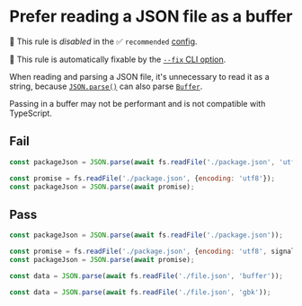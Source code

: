 # Prefer reading a JSON file as a buffer

🚫 This rule is _disabled_ in the ✅ `recommended` [config](https://github.com/es-tooling/eslint-plugin-unicorn-x#recommended-config).

🔧 This rule is automatically fixable by the [`--fix` CLI option](https://eslint.org/docs/latest/user-guide/command-line-interface#--fix).

<!-- end auto-generated rule header -->
<!-- Do not manually modify this header. Run: `npm run fix:eslint-docs` -->

When reading and parsing a JSON file, it's unnecessary to read it as a string, because [`JSON.parse()`](https://developer.mozilla.org/en-US/docs/Web/JavaScript/Reference/Global_Objects/JSON/parse) can also parse [`Buffer`](https://nodejs.org/api/buffer.html#buffer).

Passing in a buffer may not be performant and is not compatible with TypeScript.

## Fail

```js
const packageJson = JSON.parse(await fs.readFile('./package.json', 'utf8'));
```

```js
const promise = fs.readFile('./package.json', {encoding: 'utf8'});
const packageJson = JSON.parse(await promise);
```

## Pass

```js
const packageJson = JSON.parse(await fs.readFile('./package.json'));
```

```js
const promise = fs.readFile('./package.json', {encoding: 'utf8', signal});
const packageJson = JSON.parse(await promise);
```

```js
const data = JSON.parse(await fs.readFile('./file.json', 'buffer'));
```

```js
const data = JSON.parse(await fs.readFile('./file.json', 'gbk'));
```

